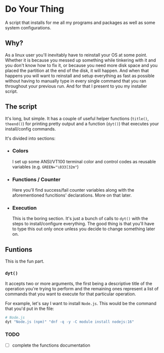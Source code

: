 # Do Your Thing
A script that installs for me all my programs and packages as well as some system configurations.

## Why?
As a linux user you'll inevitably have to reinstall your OS at some point. Whether it is because you messed up something while tinkering with it and you don't know how to fix it, or because you need more disk space and you placed the partition at the end of the disk, it will happen.
And when that happens you will want to reinstall and setup everything as fast as possible without having to manually type in every single command that you ran throughout your previous run. And for that I present to you my installer script.

## The script
It's long, but simple. It has a couple of useful helper functions (`title()`, `theend()`) for printing pretty output and a function (`dyt()`) that executes your install/config commands.

It's divided into sections:
 - ### Colors  
 	I set up some ANSI/VT100 terminal color and control codes as reusable variables (e.g. `GREEN="\033[32m"`)
 - ### Functions / Counter
	Here you'll find success/fail counter variables along with the aforementioned funcitions' declarations. More on that later.
 - ### Execution
	This is the boring section. It's just a bunch of calls to `dyt()` with the steps to install/configure everything. The good thing is that you'll have to type this out only once unless you decide to change something later on.

## Funtions
This is the fun part.

### `dyt()`
It accepts two or more arguments, the first being a descriptive title of the operation you're trying to perform and the remaining ones represent a list of commands that you want to execute for that particular operation.

For example, let's say I want to install `Node.js`. This would be the command that you'd put in the file:
```bash
# Node.js
dyt "Node.js (npm)" "dnf -q -y -C module install nodejs:16"
```

### TODO
- [ ] complete the functions documentation